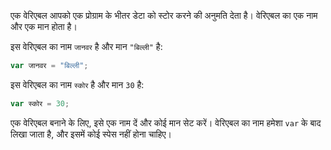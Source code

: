 एक वेरिएबल आपको एक प्रोग्राम के भीतर डेटा को स्टोर करने की अनुमति देता है। वेरिएबल का एक नाम और एक मान होता है।

इस वेरिएबल का नाम `जानवर` है और मान `"बिल्ली"` है:

```javascript
var जानवर = "बिल्ली";
```

इस वेरिएबल का नाम `स्कोर` है और मान `30` है:

```javascript
var स्कोर = 30;
```

एक वेरिएबल बनाने के लिए, इसे एक नाम दें और कोई मान सेट करें। वेरिएबल का नाम हमेशा `var` के बाद लिखा जाता है, और इसमें कोई स्पेस नहीं होना चाहिए।